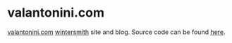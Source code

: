 
# valantonini.com

[valantonini.com](https://valantonini.com) [wintersmith](https://github.com/jnordberg/wintersmith) site and blog. Source code can be found [here](https://github.com/valantonini/arakawa "github/valantonini/arakawa").
